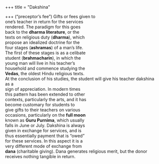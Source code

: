 +++
title = "Dakshina"

+++
(“preceptor’s fee”) Gifts or fees given to  
one’s teacher in return for the services  
rendered. The paradigm for this goes  
back to the **dharma literature**, or the  
texts on religious duty (**dharma**), which  
propose an idealized doctrine for the  
four stages (**ashramas**) of a man’s life.  
The first of these stages is as a celibate  
student (**brahmacharin**), in which the  
young man will live in his teacher’s  
household and commence studying the  
**Vedas**, the oldest Hindu religious texts.  
At the conclusion of his studies, the student will give his teacher dakshina as a  
sign of appreciation. In modern times  
this pattern has been extended to other  
contexts, particularly the arts, and it has  
become customary for students to  
give gifts to their teachers on various  
occasions, particularly on the **full moon**  
known as **Guru Purnima**, which usually  
falls in June or July. Dakshina is always  
given in exchange for services, and is  
thus essentially payment that is “owed”  
for these services. In this aspect it is a  
very different mode of exchange from  
**dana** (charitable giving). Dana generates religious merit, but the donor  
receives nothing tangible in return.